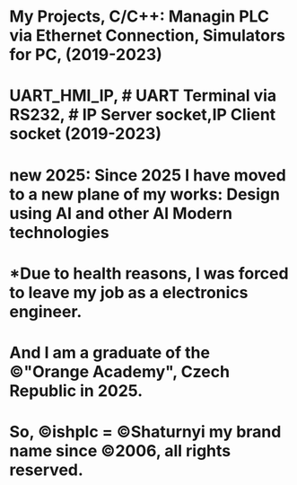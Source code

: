 # My Projects, C/C++: Managin PLC via Ethernet Connection, Simulators for PC, (2019-2023)
# UART_HMI_IP, # UART Terminal via RS232, # IP Server socket,IP Client socket (2019-2023)
# new 2025: Since 2025 I have moved to a new plane of my works: Design using AI and other AI Modern technologies
# *Due to health reasons, I was forced to leave my job as a electronics engineer.
# And I am a graduate of the ©"Orange Academy", Czech Republic in 2025.
# So, ©ishplc = ©Shaturnyi my brand name since ©2006, all rights reserved.


